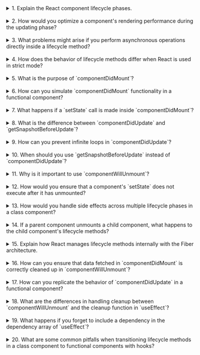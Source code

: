 <details>

<summary>1. Explain the React component lifecycle phases.</summary>
React component lifecycle phases include:

- **Mounting**: When a component is inserted into the DOM. Lifecycle methods include:

  - `constructor`
  - `getDerivedStateFromProps`
  - `render`
  - `componentDidMount`

- **Updating**: When a component re-renders due to state or prop changes. Lifecycle methods include:

  - `getDerivedStateFromProps`
  - `shouldComponentUpdate`
  - `render`
  - `getSnapshotBeforeUpdate`
  - `componentDidUpdate`

- **Unmounting**: When a component is removed from the DOM. Lifecycle method:
  - `componentWillUnmount`
    </details></br>

<details>

<summary>2. How would you optimize a component's rendering performance during the updating phase?</summary>
To optimize rendering performance during the updating phase:

- Use `shouldComponentUpdate` for class components.
- Use `React.memo` for functional components.
- Memoize expensive calculations using `React.useMemo` or `React.useCallback`.
- Ensure child components re-render only when their props or state changes.
- Avoid deep object or array comparisons in props and state.
  </details></br>

<details>

<summary>3. What problems might arise if you perform asynchronous operations directly inside a lifecycle method?</summary>
Problems with asynchronous operations in lifecycle methods:

- **Memory Leaks**: If the component unmounts before the operation completes.
- **State Updates on Unmounted Components**: Can cause warnings or unexpected behavior.
- **Race Conditions**: Operations completing out of order can lead to inconsistent state.

Solutions include cleaning up operations in `componentWillUnmount` or using a flag to track the mounted state.

</details></br>

<details>

<summary>4. How does the behavior of lifecycle methods differ when React is used in strict mode?</summary>

In Strict Mode:

- Certain lifecycle methods, such as `componentDidMount` and `componentDidUpdate`, are invoked twice during development.
- This helps detect unexpected side effects and improves code robustness.
- `componentWillMount`, `componentWillReceiveProps`, and `componentWillUpdate` are deprecated and not used in strict mode.
  </details></br>

<details>

<summary>5. What is the purpose of `componentDidMount`?</summary>

`componentDidMount` is used for:

- Initializing non-React dependencies.
- Making API calls to fetch data.
- Setting up event listeners or subscriptions.
- Performing DOM manipulations.
  </details></br>

<details>

<summary>6. How can you simulate `componentDidMount` functionality in a functional component?</summary>

Simulate `componentDidMount` in a functional component using `useEffect` with an empty dependency array:

```javascript
useEffect(() => {
  // Initialization logic here
}, []);
```

</details></br>

<details>

<summary>7. What happens if a `setState` call is made inside `componentDidMount`?</summary>

If `setState` is called inside `componentDidMount`:

- A re-render is triggered after the initial render.
- It is safe to use, but it causes an additional render, which can impact performance if overused.
  </details></br>

<details>

<summary>8. What is the difference between `componentDidUpdate` and `getSnapshotBeforeUpdate`?</summary>

**Differences**:

- `componentDidUpdate`: Executes after the DOM has updated. Used for side effects like API calls or logging.
- `getSnapshotBeforeUpdate`: Executes just before DOM updates. Used for capturing DOM states (e.g., scroll position) before the update.

Use `getSnapshotBeforeUpdate` when you need pre-update information, and process it in `componentDidUpdate`.

</details></br>

<details>

<summary>9. How can you prevent infinite loops in `componentDidUpdate`?</summary>

Prevent infinite loops by comparing current and previous props or state before triggering an update:

```javascript
componentDidUpdate(prevProps, prevState) {
  if (prevProps.data !== this.props.data) {
    // Perform actions or state updates
  }
}
```

This ensures `setState` or other actions are only executed when a relevant change occurs.

</details></br>

<details>

<summary>10. When should you use `getSnapshotBeforeUpdate` instead of `componentDidUpdate`?</summary>

Use `getSnapshotBeforeUpdate` when:

- You need to capture DOM state before updates, such as scroll positions or dimensions.
- Example: Save scroll position before re-rendering a list to restore it post-update.
  </details></br>

<details>
<summary>11. Why is it important to use `componentWillUnmount`?</summary>

`componentWillUnmount` is important for cleanup tasks, such as:

- Removing event listeners to prevent memory leaks.
- Cancelling API calls or subscriptions.
- Clearing timers, intervals, or other scheduled operations.
- Ensuring no further updates are made to unmounted components.

Neglecting proper cleanup can lead to performance issues or unexpected errors.

</details></br>

<details>

<summary>12. How would you ensure that a component's `setState` does not execute after it has unmounted?</summary>

To prevent `setState` from executing on an unmounted component:

- Use a flag to track if the component is mounted:

  ```javascript
  let isMounted = true;

  componentDidMount() {
    isMounted = true;
  }

  componentWillUnmount() {
    isMounted = false;
  }

  fetchData().then(() => {
    if (isMounted) {
      this.setState({ data });
    }
  });
  ```

- Use libraries like `AbortController` for cancelling fetch requests.
  </details></br>

<details>
<summary>13. How would you handle side effects across multiple lifecycle phases in a class component?</summary>

Handle side effects across lifecycle phases by splitting tasks appropriately:

- **`componentDidMount`**: Fetch initial data or set up subscriptions.
- **`componentDidUpdate`**: Update data when specific props/state change.
- **`componentWillUnmount`**: Clean up resources or subscriptions.

Example:

```javascript
componentDidMount() {
  this.fetchData();
}

componentDidUpdate(prevProps) {
  if (prevProps.id !== this.props.id) {
    this.fetchData();
  }
}

componentWillUnmount() {
  this.cleanupResources();
}
```

</details></br>

<details>
<summary>14. If a parent component unmounts a child component, what happens to the child component's lifecycle methods?</summary>

When a parent unmounts a child:

- The child’s `componentWillUnmount` is triggered.
- No other lifecycle methods are called during unmounting.
- Cleanup tasks defined in `componentWillUnmount` (like removing listeners or cancelling timers) are executed.
  </details></br>

<details>
<summary>15. Explain how React manages lifecycle methods internally with the Fiber architecture.</summary>

React Fiber manages lifecycle methods by:

- Breaking rendering work into small units called fibers.
- Prioritizing updates based on urgency (e.g., user interactions over background tasks).
- Scheduling and pausing rendering work as needed for smoother user experience.
- Invoking lifecycle methods during reconciliation for mount, update, or unmount operations.
  </details></br>

<details>
<summary>16. How can you ensure that data fetched in `componentDidMount` is correctly cleaned up in `componentWillUnmount`?</summary>

Ensure proper cleanup of fetched data by:

- Cancelling API calls using tools like `AbortController`:

  ```javascript
  const controller = new AbortController();

  componentDidMount() {
    fetch('/api/data', { signal: controller.signal })
      .then(response => response.json())
      .then(data => this.setState({ data }))
      .catch(err => {
        if (err.name === 'AbortError') {
          console.log('Fetch aborted');
        }
      });
  }

  componentWillUnmount() {
    controller.abort();
  }
  ```

- Unsubscribing from any event listeners or observables.
  </details></br>

<details>
<summary>17. How can you replicate the behavior of `componentDidUpdate` in a functional component?</summary>

Replicate `componentDidUpdate` using `useEffect` with dependencies:

```javascript
useEffect(() => {
  // Logic here runs after updates to the dependency
}, [dependency]);
```

If you need to compare previous values, use a custom hook or a `useRef` to store the previous state/prop.

</details></br>

<details>
<summary>18. What are the differences in handling cleanup between `componentWillUnmount` and the cleanup function in `useEffect`?</summary>

**`componentWillUnmount`**:

- Runs once during unmounting.
- Used for cleanup in class components.

**Cleanup in `useEffect`**:

- Runs either during unmount or before the next effect re-runs.
- More flexible as it covers scenarios like prop/state changes.

Example:

```javascript
useEffect(() => {
  const timer = setInterval(() => {
    console.log("Timer running");
  }, 1000);

  return () => {
    clearInterval(timer); // Cleanup
  };
}, []);
```

</details></br>

<details>
<summary>19. What happens if you forget to include a dependency in the dependency array of `useEffect`?</summary>

If a dependency is omitted:

- The effect does not re-run when the omitted dependency changes.
- This can cause bugs due to stale variables or incorrect data.
- Example:
  ```javascript
  useEffect(() => {
    console.log("This runs only once, even if dependency changes.");
  }, []); // Missing dependencies
  ```
  </details></br>

<details>
<summary>20. What are some common pitfalls when transitioning lifecycle methods in a class component to functional components with hooks?</summary>

Common pitfalls include:

- **Incorrect Dependency Arrays**: Forgetting dependencies or adding too many can lead to unexpected re-renders or stale data.
- **Handling Cleanup**: Forgetting to add cleanup logic in `useEffect` leads to memory leaks.
- **Nested Effects**: Overusing multiple `useEffect` hooks can make code harder to read and maintain.
- **State Management**: Over-complicating state updates when transitioning from `setState` to `useState`.

Solution: Refactor gradually and test thoroughly to ensure functionality remains intact.

</details></br>
